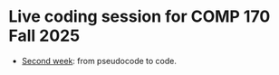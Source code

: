 # Live coding session for COMP 170 Fall 2025

* [Second week](./week01/squares.py): from pseudocode to code.